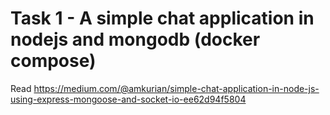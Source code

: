# Task 1 - A simple chat application in nodejs and mongodb (docker compose)

Read
https://medium.com/@amkurian/simple-chat-application-in-node-js-using-express-mongoose-and-socket-io-ee62d94f5804
